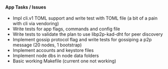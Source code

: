 #### App Tasks / Issues

- Impl cli.v1 TOML support and write test with TOML file (a bit of a pain with cli via vendoring)
- Write tests for app flags, commands and config file
- Write tests to validate the plan to use libp2p-kad-dht for peer discovery
- Implement gossip protocol flag and write tests for gossiping a p2p message (20 nodes, 1 bootstrap)
- Implement accounts and keystore files
- Implement node dbs in node data folders
- Basic working Makefile (current one not working)

